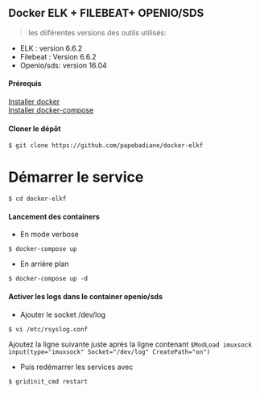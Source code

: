 
 Docker ELK + FILEBEAT+ OPENIO/SDS   
----------------------

> les diiférentes versions des outils utilisés:  
- ELK : version 6.6.2   
- Filebeat : Version 6.6.2  
- Openio/sds: version 16.04


#### Prérequis
 [Installer docker](https://docs.docker.com/install/)   
 [Installer docker-compose ](https://docs.docker.com/compose/install/)

#### Cloner le dépôt

```
$ git clone https://github.com/papebadiane/docker-elkf
```

# Démarrer le service
```
$ cd docker-elkf
```
#### Lancement des containers
* En mode verbose   
```
$ docker-compose up
```
* En arrière plan  
```
$ docker-compose up -d
```











#### Activer les logs dans le container openio/sds
* Ajouter le socket /dev/log   
```
$ vi /etc/rsyslog.conf
```

  Ajoutez la ligne suivante juste après la ligne contenant  `$ModLoad imuxsock`   
  `input(type="imuxsock" Socket="/dev/log" CreatePath="on")`

*  Puis redémarrer les services avec
 ```
 $ gridinit_cmd restart
```

